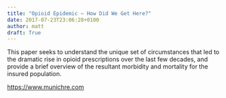 ```yaml
---
title: "Opioid Epidemic – How Did We Get Here?"
date: 2017-07-23T23:06:28+0100
author: matt
draft: True
---
```

This paper seeks to understand the unique set of circumstances that led to the dramatic rise in opioid prescriptions over the last few decades, and provide a brief overview of the resultant morbidity and mortality for the insured population.

[ https://www.munichre.com ]( https://www.munichre.com/site/marclife-mobile/get/documents_E-1016841552/marclife/assset.marclife/Documents/Publications/Opioid_Epidemic_Origins.pdf )
